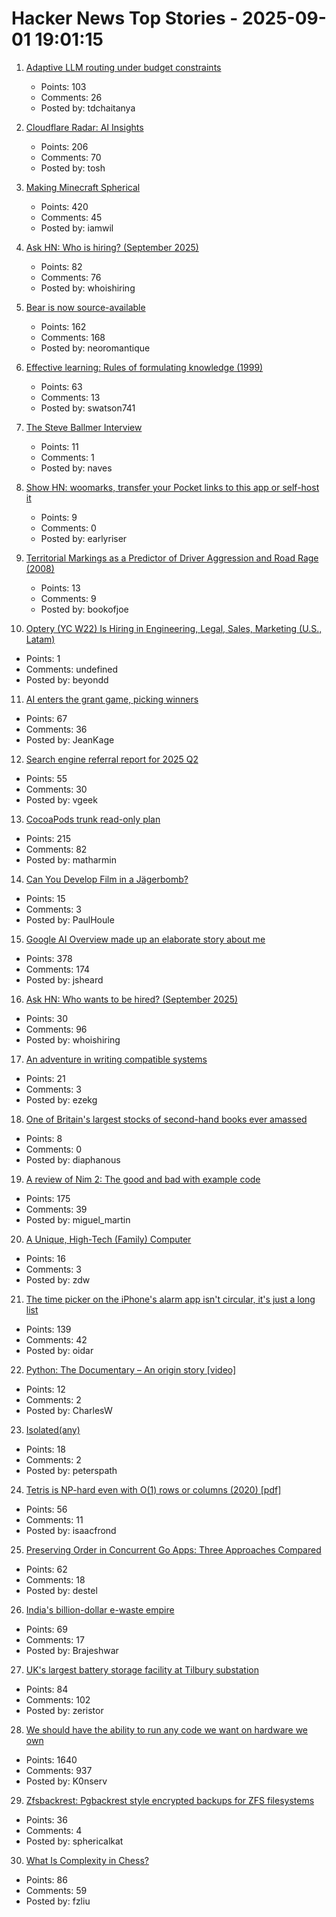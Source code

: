 # Hacker News Top Stories - 2025-09-01 19:01:15

1. [Adaptive LLM routing under budget constraints](https://arxiv.org/abs/2508.21141)
   - Points: 103
   - Comments: 26
   - Posted by: tdchaitanya

2. [Cloudflare Radar: AI Insights](https://radar.cloudflare.com/ai-insights)
   - Points: 206
   - Comments: 70
   - Posted by: tosh

3. [Making Minecraft Spherical](https://www.bowerbyte.com/posts/blocky-planet/)
   - Points: 420
   - Comments: 45
   - Posted by: iamwil

4. [Ask HN: Who is hiring? (September 2025)](undefined)
   - Points: 82
   - Comments: 76
   - Posted by: whoishiring

5. [Bear is now source-available](https://herman.bearblog.dev/license/)
   - Points: 162
   - Comments: 168
   - Posted by: neoromantique

6. [Effective learning: Rules of formulating knowledge (1999)](https://www.supermemo.com/en/blog/twenty-rules-of-formulating-knowledge)
   - Points: 63
   - Comments: 13
   - Posted by: swatson741

7. [The Steve Ballmer Interview](https://www.acquired.fm/episodes/the-steve-ballmer-interview)
   - Points: 11
   - Comments: 1
   - Posted by: naves

8. [Show HN: woomarks, transfer your Pocket links to this app or self-host it](https://woomarks.com)
   - Points: 9
   - Comments: 0
   - Posted by: earlyriser

9. [Territorial Markings as a Predictor of Driver Aggression and Road Rage (2008)](https://onlinelibrary.wiley.com/doi/abs/10.1111/j.1559-1816.2008.00364.x?prevSearch=allfield%3A%28szlemko%29)
   - Points: 13
   - Comments: 9
   - Posted by: bookofjoe

10. [Optery (YC W22) Is Hiring in Engineering, Legal, Sales, Marketing (U.S., Latam)](https://www.optery.com/careers/)
   - Points: 1
   - Comments: undefined
   - Posted by: beyondd

11. [AI enters the grant game, picking winners](https://www.science.org/content/article/ai-enters-grant-game-picking-winners)
   - Points: 67
   - Comments: 36
   - Posted by: JeanKage

12. [Search engine referral report for 2025 Q2](https://radar.cloudflare.com/reports/search-engine-market-share-2025-q2)
   - Points: 55
   - Comments: 30
   - Posted by: vgeek

13. [CocoaPods trunk read-only plan](https://blog.cocoapods.org/CocoaPods-Specs-Repo/)
   - Points: 215
   - Comments: 82
   - Posted by: matharmin

14. [Can You Develop Film in a Jägerbomb?](https://petapixel.com/2025/08/04/can-you-develop-film-in-a-jagerbomb/)
   - Points: 15
   - Comments: 3
   - Posted by: PaulHoule

15. [Google AI Overview made up an elaborate story about me](https://bsky.app/profile/bennjordan.bsky.social/post/3lxojrbessk2z)
   - Points: 378
   - Comments: 174
   - Posted by: jsheard

16. [Ask HN: Who wants to be hired? (September 2025)](undefined)
   - Points: 30
   - Comments: 96
   - Posted by: whoishiring

17. [An adventure in writing compatible systems](https://turso.tech/blog/an-adventure-in-writing-compatible-systems)
   - Points: 21
   - Comments: 3
   - Posted by: ezekg

18. [One of Britain's largest stocks of second-hand books ever amassed](https://www.worldofinteriors.com/story/richard-axe-second-hand-books-yorkshire)
   - Points: 8
   - Comments: 0
   - Posted by: diaphanous

19. [A review of Nim 2: The good and bad with example code](https://miguel-martin.com/blog/nim2-review)
   - Points: 175
   - Comments: 39
   - Posted by: miguel_martin

20. [A Unique, High-Tech (Family) Computer](https://nicole.express/2025/a-computer-in-your-home.html)
   - Points: 16
   - Comments: 3
   - Posted by: zdw

21. [The time picker on the iPhone's alarm app isn't circular, it's just a long list](https://old.reddit.com/r/interestingasfuck/comments/1n5lztw/the_time_picker_on_the_iphones_alarm_app_isnt/)
   - Points: 139
   - Comments: 42
   - Posted by: oidar

22. [Python: The Documentary – An origin story [video]](https://www.youtube.com/watch?v=GfH4QL4VqJ0)
   - Points: 12
   - Comments: 2
   - Posted by: CharlesW

23. [Isolated(any)](https://nshipster.com/isolated-any/)
   - Points: 18
   - Comments: 2
   - Posted by: peterspath

24. [Tetris is NP-hard even with O(1) rows or columns (2020) [pdf]](https://martindemaine.org/papers/ThinTetris_JIP/paper.pdf)
   - Points: 56
   - Comments: 11
   - Posted by: isaacfrond

25. [Preserving Order in Concurrent Go Apps: Three Approaches Compared](https://destel.dev/blog/preserving-order-in-concurrent-go)
   - Points: 62
   - Comments: 18
   - Posted by: destel

26. [India's billion-dollar e-waste empire](https://restofworld.org/2025/india-e-waste-recycling-electronics/)
   - Points: 69
   - Comments: 17
   - Posted by: Brajeshwar

27. [UK's largest battery storage facility at Tilbury substation](https://www.nationalgrid.com/national-grid-connects-uks-largest-battery-storage-facility-tilbury-substation)
   - Points: 84
   - Comments: 102
   - Posted by: zeristor

28. [We should have the ability to run any code we want on hardware we own](https://hugotunius.se/2025/08/31/what-every-argument-about-sideloading-gets-wrong.html)
   - Points: 1640
   - Comments: 937
   - Posted by: K0nserv

29. [Zfsbackrest: Pgbackrest style encrypted backups for ZFS filesystems](https://github.com/gargakshit/zfsbackrest)
   - Points: 36
   - Comments: 4
   - Posted by: sphericalkat

30. [What Is Complexity in Chess?](https://lichess.org/@/Toadofsky/blog/what-is-complexity/pKo1swFh)
   - Points: 86
   - Comments: 59
   - Posted by: fzliu


